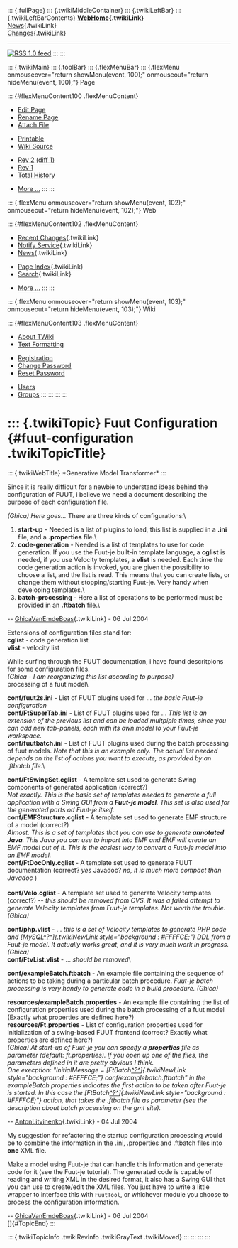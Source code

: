 ::: {.fullPage}
::: {.twikiMiddleContainer}
::: {.twikiLeftBar}
::: {.twikiLeftBarContents}
**[WebHome](WebHome){.twikiLink}**\
[News](WebNews){.twikiLink}\
[Changes](WebChanges){.twikiLink}

------------------------------------------------------------------------

[![](http://www.program-transformation.org/twiki/pub/rss.gif "RSS 1.0 feed")](WebRss@skin=rss)
:::
:::

::: {.twikiMain}
::: {.toolBar}
::: {.flexMenuBar}
::: {.flexMenu onmouseover="return showMenu(event, 100);" onmouseout="return hideMenu(event, 100);"}
Page

::: {#flexMenuContent100 .flexMenuContent}
-   [Edit
    Page](http://www.program-transformation.org/edit/Gmt/FuutConfiguration?t=1536827729)
-   [Rename
    Page](http://www.program-transformation.org/rename/Gmt/FuutConfiguration)
-   [Attach
    File](http://www.program-transformation.org/attach/Gmt/FuutConfiguration)

<!-- -->

-   [Printable](http://www.program-transformation.org/view/Gmt/FuutConfiguration?skin=print.pattern)
-   [Wiki
    Source](http://www.program-transformation.org/view/Gmt/FuutConfiguration?skin=text&raw=on&contenttype=text/plain)

<!-- -->

-   [Rev
    2](http://www.program-transformation.org/view/Gmt/FuutConfiguration?rev=1.2)
    [(diff 1)](http://www.program-transformation.org/rdiff/Gmt/FuutConfiguration?rev1=1.2&rev2=1.1)
-   [Rev
    1](http://www.program-transformation.org/view/Gmt/FuutConfiguration?rev=1.1)
-   [Total
    History](http://www.program-transformation.org/rdiff/Gmt/FuutConfiguration)

<!-- -->

-   [More
    \...](http://www.program-transformation.org/oops/Gmt/FuutConfiguration?template=oopsmore&param1=1.2&param2=1.2)
:::
:::

::: {.flexMenu onmouseover="return showMenu(event, 102);" onmouseout="return hideMenu(event, 102);"}
Web

::: {#flexMenuContent102 .flexMenuContent}
-   [Recent Changes](WebChanges){.twikiLink}
-   [Notify Service](WebNotify){.twikiLink}
-   [News](WebNews){.twikiLink}

<!-- -->

-   [Page Index](WebIndex){.twikiLink}
-   [Search](WebSearch){.twikiLink}

<!-- -->

-   [More
    \...](http://www.program-transformation.org/oops/Gmt/FuutConfiguration?template=oopsmore&param1=1.2&param2=1.2)
:::
:::

::: {.flexMenu onmouseover="return showMenu(event, 103);" onmouseout="return hideMenu(event, 103);"}
Wiki

::: {#flexMenuContent103 .flexMenuContent}
-   [About
    TWiki](http://www.program-transformation.org/view/TWiki/WebHome)
-   [Text
    Formatting](http://www.program-transformation.org/view/TWiki/TextFormattingRules)

<!-- -->

-   [Registration](http://www.program-transformation.org/view/TWiki/TWikiRegistration)
-   [Change
    Password](http://www.program-transformation.org/view/TWiki/ChangePassword)
-   [Reset
    Password](http://www.program-transformation.org/view/TWiki/ResetPassword)

<!-- -->

-   [Users](http://www.program-transformation.org/view/Main/TWikiUsers)
-   [Groups](http://www.program-transformation.org/view/Main/TWikiGroups)
:::
:::
:::
:::

::: {.twikiTopic}
Fuut Configuration {#fuut-configuration .twikiTopicTitle}
==================

::: {.twikiWebTitle}
\*Generative Model Transformer\*
:::

Since it is really difficult for a newbie to understand ideas behind the
configuration of FUUT, i believe we need a document describing the
purpose of each configuration file.

*(Ghica) Here goes\...* There are three kinds of configurations:\

1.  **start-up** - Needed is a list of plugins to load, this list is
    supplied in a **.ini** file, and a **.properties** file.\
2.  **code-generation** - Needed is a list of templates to use for code
    generation. If you use the Fuut-je built-in template language, a
    **cglist** is needed, if you use Velocity templates, a **vlist** is
    needed. Each time the code generation action is invoked, you are
    given the possibility to choose a list, and the list is read. This
    means that you can create lists, or change them without
    stopping/starting Fuut-je. Very handy when developing templates.\
3.  **batch-processing** - Here a list of operations to be performed
    must be provided in an **.ftbatch** file.\

\-- [GhicaVanEmdeBoas](../Main/GhicaVanEmdeBoas){.twikiLink} - 06 Jul
2004

Extensions of configuration files stand for:\
**cglist** - code generation list\
**vlist** - velocity list

While surfing through the FUUT documentation, i have found descritpions
for some configuration files.\
*(Ghica - I am reorganizing this list according to purpose)*\
processing of a fuut model\

**conf/fuut2s.ini** - List of FUUT plugins used for \... *the basic
Fuut-je configuration*\
**conf/FtSuperTab.ini** - List of FUUT plugins used for \... *This list
is an extension of the previous list and can be loaded multpiple times,
since you can add new tab-panels, each with its own model to your
Fuut-je workspace.*\
**conf/fuutbatch.ini** - List of FUUT plugins used during the batch
processing of fuut models. *Note that this is an example only. The
actual list needed depends on the list of actions you want to execute,
as provided by an .ftbatch file.*\

**conf/FtSwingSet.cglist** - A template set used to generate Swing
components of generated application (correct?)\
*Not exactly. This is the basic set of templates needed to generate a
full application with a Swing GUI from a **Fuut-je model**. This set is
also used for the generated parts od Fuut-je itself.*\
**conf/EMFStructure.cglist** - A template set used to generate EMF
structure of a model (correct?)\
*Almost. This is a set of templates that you can use to generate
**annotated Java**. This Java you can use to import into EMF and EMF
will create an EMF model out of it. This is the easiest way to convert a
Fuut-je model into an EMF model.*\
**conf/FtDocOnly.cglist** - A template set used to generate FUUT
documentation (correct? *yes* Javadoc? *no, it is much more compact than
Javadoc* )\
\
**conf/Velo.cglist** - A template set used to generate Velocity
templates (correct?) \-- *this should be removed from CVS. It was a
failed attempt to generate Velocity templates from Fuut-je templates.
Not worth the trouble. (Ghica)*

**conf/php.vlist** - \... *this is a set of Velocity templates to
generate PHP code and
[MySQL[^?^](http://www.program-transformation.org/edit/Gmt/MySQL?topicparent=Gmt.FuutConfiguration)]{.twikiNewLink
style="background : #FFFFCE;"} DDL from a Fuut-je model. It actually
works great, and it is very much work in progress. (Ghica)*\
**conf/FtvList.vlist** - \... *should be removed*\

**conf/exampleBatch.ftbatch** - An example file containing the sequence
of actions to be taking during a particular batch procedure. *Fuut-je
batch processing is very handy to generate code in a build procedure.
(Ghica)*

**resources/exampleBatch.properties** - An example file containing the
list of configuration properties used during the batch processing of a
fuut model (Exactly what properties are defined here?)\
**resources/Ft.properties** - List of configuration properties used for
initialization of a swing-based FUUT frontend (correct? Exactly what
properties are defined here?)\
*(Ghica) At start-up of Fuut-je you can specify a **properties** file as
parameter (default: ft.properties). If you open up one of the files, the
parameters defined in it are pretty obvious I think.*\
*One execption: \"InitialMessage =
[FtBatch[^?^](http://www.program-transformation.org/edit/Gmt/FtBatch?topicparent=Gmt.FuutConfiguration)]{.twikiNewLink
style="background : #FFFFCE;"} conf/examplebatch.ftbatch\" in the
exampleBatch.properties indicates the first action to be taken after
Fuut-je is started. In this case the
[FtBatch[^?^](http://www.program-transformation.org/edit/Gmt/FtBatch?topicparent=Gmt.FuutConfiguration)]{.twikiNewLink
style="background : #FFFFCE;"} action, that takes the .ftbatch file as
parameter (see the description about batch processing on the gmt site).*

\-- [AntonLitvinenko](../Main/AntonLitvinenko){.twikiLink} - 04 Jul 2004

My suggestion for refactoring the startup configuration processing would
be to combine the information in the .ini, .properties and .ftbatch
files into **one** XML file.

Make a model using Fuut-je that can handle this information and generate
code for it (see the Fuut-je tutorial). The generated code is capable of
reading and writing XML in the desired format, it also has a Swing GUI
that you can use to create/edit the XML files. You just have to write a
little wrapper to interface this with `FuutTool`, or whichever module
you choose to process the configuration information.

\-- [GhicaVanEmdeBoas](../Main/GhicaVanEmdeBoas){.twikiLink} - 06 Jul
2004\
[]{#TopicEnd}
:::

::: {.twikiTopicInfo .twikiRevInfo .twikiGrayText .twikiMoved}
:::
:::
:::
:::
